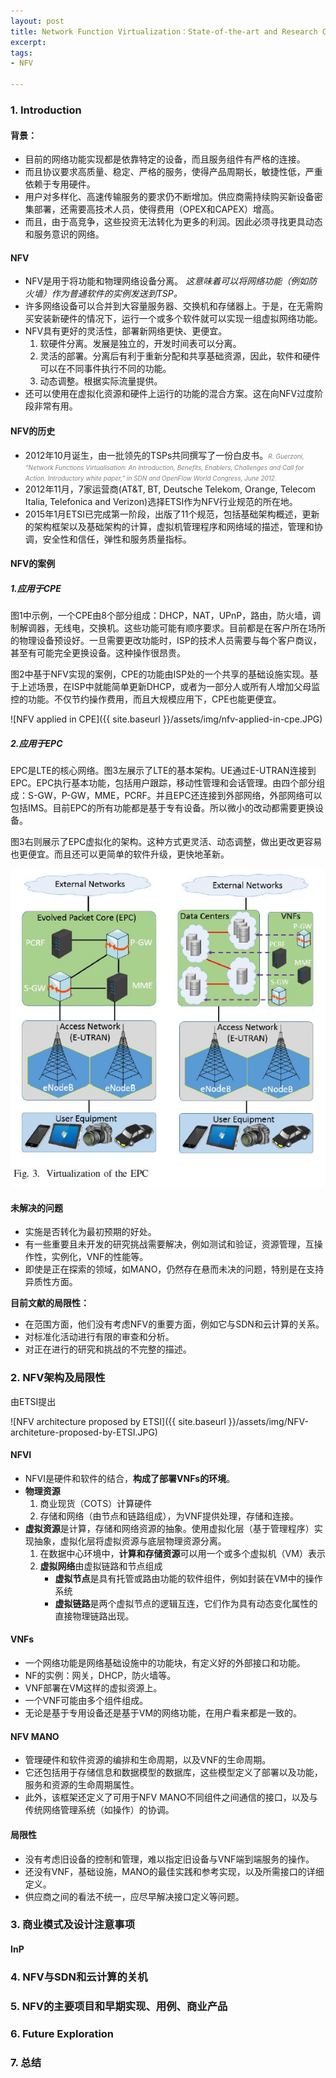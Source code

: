 ```yaml
---
layout: post
title: Network Function Virtualization：State-of-the-art and Research Challenges
excerpt: 
tags:
- NFV

---
```


### 1. Introduction

#### 背景：
* 目前的网络功能实现都是依靠特定的设备，而且服务组件有严格的连接。
* 而且协议要求高质量、稳定、严格的服务，使得产品周期长，敏捷性低，严重依赖于专用硬件。
* 用户对多样化、高速传输服务的要求仍不断增加。供应商需持续购买新设备密集部署，还需要高技术人员，使得费用（<span class="tooltip" titles="Opreating Expenses 营业费用">OPEX</span>和<span class="tooltip"  titles="Capital Expenses 资本支出">CAPEX</span>）增高。
* 而且，由于高竞争，这些投资无法转化为更多的利润。因此必须寻找更具动态和服务意识的网络。

#### NFV
* <span class="tooltip" titles="Network Function Virtualization 网络功能虚拟化">NFV</span>是用于将功能和物理网络设备分离。
*这意味着可以将网络功能（例如防火墙）作为普通软件的实例发送到TSP。*
* 许多网络设备可以合并到大容量服务器、交换机和存储器上。于是，在无需购买安装新硬件的情况下，运行一个或多个软件就可以实现一组虚拟网络功能。
* NFV具有更好的<span class="tooltip" titles="flexibility">灵活性</span>，部署新网络更快、更便宜。
	1. 软硬件分离。发展是独立的，开发时间表可以分离。
	2. 灵活的部署。分离后有利于重新分配和共享基础资源，因此，软件和硬件可以在不同事件执行不同的功能。
	3. 动态调整。根据实际流量提供。
* 还可以使用在虚拟化资源和硬件上运行的功能的混合方案。这在向NFV过度阶段非常有用。

#### NFV的历史
* 2012年10月诞生，由一批领先的<span class="tooltip" titles="Telecommunication Service Providers">TSPs</span>共同撰写了一份白皮书。*<font color="gray" size="1">R. Guerzoni, “Network Functions Virtualisation: An Introduction, Benefits, Enablers, Challenges and Call for Action. Introductory white paper,” in SDN and OpenFlow World Congress, June 2012.</font>*
* 2012年11月，7家运营商(AT&T, BT, Deutsche Telekom, Orange, Telecom Italia, Telefonica and Verizon)选择<span class="tooltip" titles="European Telecommunications Standards Institute 欧洲电信标准协会">ETSI</span>作为NFV行业规范的所在地。
* 2015年1月ETSI已完成第一阶段，出版了11个规范，包括基础架构概述，更新的架构框架以及基础架构的计算，虚拟机管理程序和网络域的描述，管理和协调，安全性和信任，弹性和服务质量指标。

#### NFV的案例
##### 1.应用于<span class="tooltip" titles="Customer Premises Equipment 客户端">CPE</span>
图1中示例，一个CPE由8个部分组成：<span class="tooltip" titles="Dynamic Host Configuration Protocol 动态主机配置协议">DHCP</span>，<span class="tooltip" titles="Network Address Translation 网络地址转换">NAT</span>，<span class="tooltip" titles="Universal Plug and Play 通用即插即用">UPnP</span>，路由，防火墙，调制解调器，无线电，交换机。这些功能可能有顺序要求。目前都是在客户所在场所的物理设备预设好。一旦需要更改功能时，<span class="tooltip" titles="Internet Service Provider 互联网服务提供商">ISP</span>的技术人员需要与每个客户商议，甚至有可能完全更换设备。这种操作很昂贵。

图2中基于NFV实现的案例，CPE的功能由ISP处的一个共享的基础设施实现。基于上述场景，在ISP中就能简单更新DHCP，或者为一部分人或所有人增加父母监控的功能。不仅节约操作费用，而且大规模应用下，CPE也能更便宜。

 ![NFV applied in CPE]({{ site.baseurl }}/assets/img/nfv-applied-in-cpe.JPG)

##### 2.应用于<span class="tooltip" titles="Evolved Packet Core Network 分组核心网">EPC</span>
EPC是<span class="tooltip" titles="Long Term Evolution">LTE</span>的核心网络。图3左展示了LTE的基本架构。<span class="tooltip" titles="User Equipment">UE</span>通过E-UTRAN连接到EPC。EPC执行基本功能，包括用户跟踪，移动性管理和会话管理。由四个部分组成：<span class="tooltip" titles="Serving Gateway">S-GW</span>，<span class="tooltip" titles="Packet Data Network Gateway">P-GW</span>，<span class="tooltip" titles="Mobility Management Entity">MME</span>，<span class="tooltip" titles="Policy and Charging Rules Function">PCRF</span>。并且EPC还连接到外部网络，外部网络可以包括<span class="tooltip" titles="IP Multimedia Core Netword Subsystem IP多媒体核心网子系统">IMS</span>。目前EPC的所有功能都是基于专有设备。所以微小的改动都需要更换设备。

图3右则展示了EPC虚拟化的架构。这种方式更灵活、动态调整，做出更改更容易也更便宜。而且还可以更简单的软件升级，更快地革新。

 ![NFV applied in EPC](/assets/img/nfv-applied-in-epc.JPG)

#### 未解决的问题
* 实施是否转化为最初预期的好处。
* 有一些重要且未开发的研究挑战需要解决，例如测试和验证，资源管理，互操作性，实例化，VNF的性能等。
* 即使是正在探索的领域，如MANO，仍然存在悬而未决的问题，特别是在支持异质性方面。

**目前文献的局限性：**
* 在范围方面，他们没有考虑NFV的重要方面，例如它与SDN和云计算的关系。
* 对标准化活动进行有限的审查和分析。
* 对正在进行的研究和挑战的不完整的描述。

### 2. NFV架构及局限性
由ETSI提出

 ![NFV architecture proposed by ETSI]({{ site.baseurl }}/assets/img/NFV-architeture-proposed-by-ETSI.JPG)

#### <span class="tooltip" titles="Network Funciton Virtualization Infrastructure 基础设施">NFVI</span>
* NFVI是硬件和软件的结合，**构成了部署VNFs的环境**。
* **物理资源**
	1. 商业现货（COTS）计算硬件
	2. 存储和网络（由节点和链路组成），为VNF提供处理，存储和连接。
* **虚拟资源**是计算，存储和网络资源的抽象。使用虚拟化层（基于管理程序）实现抽象，虚拟化层将虚拟资源与底层物理资源分离。
	1. 在数据中心环境中，**计算和存储资源**可以用一个或多个虚拟机（VM）表示
	2. **虚拟网络**由虚拟链路和节点组成
		*  **虚拟节点**是具有托管或路由功能的软件组件，例如封装在VM中的操作系统
		* **虚拟链路**是两个虚拟节点的逻辑互连，它们作为具有动态变化属性的直接物理链路出现。

#### <span class="tooltip" titles="Virtual Network Fuction and Services 虚拟网络功能">VNFs</span>
* 一个网络功能是网络基础设施中的功能块，有定义好的外部接口和功能。
* NF的实例：网关，DHCP，防火墙等。
* VNF部署在VM这样的虚拟资源上。
* 一个VNF可能由多个组件组成。
* 无论是基于专用设备还是基于VM的网络功能，在用户看来都是一致的。

#### <span class="tooltip" titles="NFV Management and Orchestration 管理和编排">NFV MANO</span>
* 管理硬件和软件资源的编排和生命周期，以及VNF的生命周期。
* 它还包括用于存储信息和数据模型的数据库，这些模型定义了部署以及功能，服务和资源的生命周期属性。
* 此外，该框架还定义了可用于NFV MANO不同组件之间通信的接口，以及与传统网络管理系统（如操作）的协调。

#### 局限性
* 没有考虑旧设备的控制和管理，难以指定旧设备与VNF端到端服务的操作。
* 还没有VNF，基础设施，MANO的最佳实践和参考实现，以及所需接口的详细定义。
* 供应商之间的看法不统一，应尽早解决接口定义等问题。

### 3. 商业模式及设计注意事项

#### <span class="tooltip" titles="Infrastructure Provider 基建供应商">InP</span>





### 4. NFV与SDN和云计算的关机

### 5. NFV的主要项目和早期实现、用例、商业产品

### 6. Future Exploration

### 7. 总结







